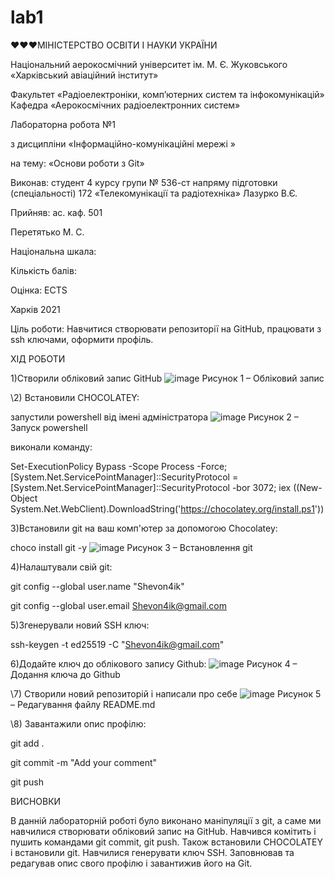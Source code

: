 # lab1
♥♥♥МІНІСТЕРСТВО ОСВІТИ І НАУКИ УКРАЇНИ

Національний аерокосмічний університет ім. М. Є. Жуковського «Харківський авіаційний інститут»

Факультет «Радіоелектроніки, комп’ютерних систем та інфокомунікацій» Кафедра «Аерокосмічних радіоелектронних систем»

Лабораторна робота №1

з дисципліни «Інформаційно-комунікаційні мережі »

на тему: «Основи роботи з Git»

Виконав: студент 4 курсу групи № 536-ст напряму підготовки (спеціальності) 172 «Телекомунікації та радіотехніка» Лазурко В.Є.

Прийняв: ас. каф. 501

Перетятько М. С.

Національна шкала:

Кількість балів:

Оцінка: ECTS

Харків 2021

Ціль роботи: Навчитися створювати репозиторії на GitHub, працювати з ssh ключами, оформити профіль.

ХІД РОБОТИ

1)Створили обліковий запис GitHub
![image](https://user-images.githubusercontent.com/79759252/117300469-3e5a0300-ae82-11eb-94e9-0d0f9b3db53f.png)
Рисунок 1 – Обліковий запис

\2) Встановили CHOCOLATEY:

запустили powershell від імені адміністратора
![image](https://user-images.githubusercontent.com/79759252/117300633-6cd7de00-ae82-11eb-9393-b0b9d2b7c976.png)
Рисунок 2 – Запуск powershell

виконали команду:

Set-ExecutionPolicy Bypass -Scope Process -Force; [System.Net.ServicePointManager]::SecurityProtocol = [System.Net.ServicePointManager]::SecurityProtocol -bor 3072; iex ((New-Object System.Net.WebClient).DownloadString('https://chocolatey.org/install.ps1'))

3)Встановили git на ваш комп'ютер за допомогою Chocolatey:

choco install git -y
![image](https://user-images.githubusercontent.com/79759252/117300771-90028d80-ae82-11eb-93b5-f995bd5191fa.png)
Рисунок 3 – Встановлення git

4)Налаштували свій git:

git config --global user.name "Shevon4ik"

git config --global user.email Shevon4ik@gmail.com

5)Згенерували новий SSH ключ:

ssh-keygen -t ed25519 -C "Shevon4ik@gmail.com"

6)Додайте ключ до облікового запису Github:
![image](https://user-images.githubusercontent.com/79759252/117301069-ea9be980-ae82-11eb-8346-ab597b88fa43.png)
Рисунок 4 – Додання ключа до Github

\7) Створили новий репозиторій і написали про себе
![image](https://user-images.githubusercontent.com/79759252/117301152-030c0400-ae83-11eb-8208-34ee070d275d.png)
Рисунок 5 – Редагування файлу README.md

\8) Завантажили опис профілю:

git add .

git commit -m "Add your comment"

git push

ВИСНОВКИ

В данній лабораторній роботі було виконано маніпуляції з git, а саме ми навчилися створювати обліковий запис на GitHub. Навчився комітить і пушить командами git commit, git push. Також встановили CHOCOLATEY і встановили git. Навчилися генерувати ключ SSH. Заповнював та редагував опис свого профілю і завантижив його на Git.
